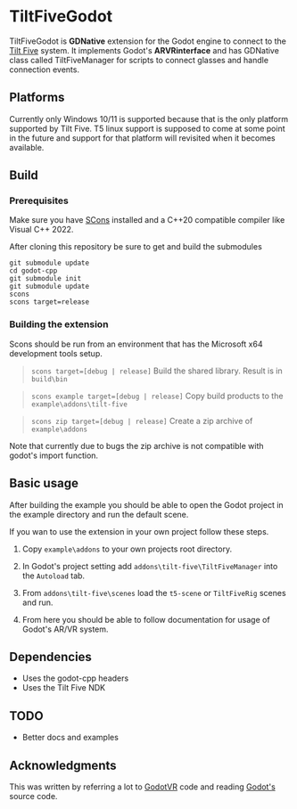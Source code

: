# TiltFiveGodot

TiltFiveGodot is **GDNative** extension for the Godot engine to connect to the [Tilt Five](https://www.tiltfive.com/) 
system. It implements Godot's **ARVRinterface** and has GDNative class called TiltFiveManager for scripts to connect 
glasses and handle connection events.

## Platforms

Currently only Windows 10/11 is supported because that is the only platform supported by Tilt Five. T5 linux support
is supposed to come at some point in the future and support for that platform will revisited when it becomes available. 

## Build

### Prerequisites

Make sure you have [SCons](https://scons.org/) installed and a C++20 compatible 
compiler like Visual C++ 2022. 

After cloning this repository be sure to get and build the submodules

```git submodule init
git submodule update
cd godot-cpp
git submodule init
git submodule update
scons
scons target=release
```

### Building the extension

Scons should be run from an environment that has the Microsoft x64 development tools setup.

> `scons target=[debug | release]` Build the shared library. Result is in `build\bin`

> `scons example target=[debug | release]` Copy build products to the `example\addons\tilt-five`

> `scons zip target=[debug | release]` Create a zip archive of `example\addons`

Note that currently due to bugs the zip archive is not compatible with godot's import function.

## Basic usage 

After building the example you should be able to open the Godot project in the example directory
and run the default scene.

If you wan to use the extension in your own project follow these steps.

1) Copy `example\addons` to your own projects root directory. 

2) In Godot's project setting add `addons\tilt-five\TiltFiveManager` into the `Autoload` tab.

3) From `addons\tilt-five\scenes` load the `t5-scene` or `TiltFiveRig` scenes and run. 

4) From here you should be able to follow documentation for usage of Godot's AR/VR system.

## Dependencies

- Uses the godot-cpp headers
- Uses the Tilt Five NDK

## TODO

- Better docs and examples

## Acknowledgments

This was written by referring a lot to [GodotVR](https://github.com/GodotVR) code and reading 
[Godot's](https://github.com/godotengine/godot) source code. 
